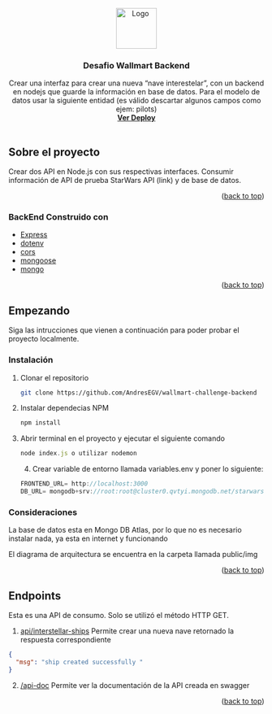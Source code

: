 <div id="top"></div>
<!--
*** Thanks for checking out the Best-README-Template. If you have a suggestion
*** that would make this better, please fork the repo and create a pull request
*** or simply open an issue with the tag "enhancement".
*** Don't forget to give the project a star!
*** Thanks again! Now go create something AMAZING! :D
-->

<!-- PROJECT SHIELDS -->
<!--
*** I'm using markdown "reference style" links for readability.
*** Reference links are enclosed in brackets [ ] instead of parentheses ( ).
*** See the bottom of this document for the declaration of the reference variables
*** for contributors-url, forks-url, etc. This is an optional, concise syntax you may use.
*** https://www.markdownguide.org/basic-syntax/#reference-style-links
-->

<!-- PROJECT LOGO -->
<br />
<div align="center">
  <a href="https://github.com/AndresEGV/bsale-desafio-backend">
    <img src="https://cdn.potatopro.com/sites/default/files/styles/company_logo_/public/2021-03/walmart-1200x589.jpg?itok=hpNVZTGk" alt="Logo" width="80" height="80"/>
  </a>

  <h3 align="center">Desafio Wallmart Backend </h3>

  <p align="center">
      Crear una interfaz para crear una nueva “nave interestelar”, con un
backend en nodejs que guarde la información en base de datos.
Para el modelo de datos usar la siguiente entidad (es válido descartar
algunos campos como ejem: pilots)
    <br />
    <a href="https://clever-hawking-a01951.netlify.app/"><strong>Ver Deploy</strong></a>
    <br />
    <br />  
  </p>
</div>

<!-- ABOUT THE PROJECT -->

## Sobre el proyecto

Crear dos API en Node.js con sus respectivas interfaces.
Consumir información de API de prueba StarWars API (link) y de base de
datos.

<p align="right">(<a href="#top">back to top</a>)</p>

### BackEnd Construido con

- [Express](https://www.npmjs.com/package/express)
- [dotenv](https://www.npmjs.com/package/dotenv)
- [cors](https://www.npmjs.com/package/cors)
- [mongoose](https://www.npmjs.com/package/mongoose)
- [mongo](https://www.mongodb.com/cloud/atlas/lp/try2-aterms?utm_content=rlsapostreg&utm_source=google&utm_campaign=gs_americas_rlsamultirest_search_brand_dsa_atlas_desktop_rlsa_postreg&utm_term=&utm_medium=cpc_paid_search&utm_ad=&utm_ad_campaign_id=14412646452&adgroup=131761126212&gclid=CjwKCAjw7cGUBhA9EiwArBAvopOl3P5eBJq-lqVUvhrwxePPLWu-OWsjsCHM9SrZQJj6q8kWO0SunBoC3WsQAvD_BwE)

<p align="right">(<a href="#top">back to top</a>)</p>

<!-- GETTING STARTED -->

## Empezando

Siga las intrucciones que vienen a continuación para poder probar el proyecto localmente.

### Instalación

1. Clonar el repositorio
   ```sh
   git clone https://github.com/AndresEGV/wallmart-challenge-backend
   ```
2. Instalar dependecias NPM
   ```sh
   npm install
   ```
3. Abrir terminal en el proyecto y ejecutar el siguiente comando

   ```js
   node index.js o utilizar nodemon
   ```

   4. Crear variable de entorno llamada variables.env y poner lo siguiente:

   ```js
   FRONTEND_URL= http://localhost:3000
   DB_URL= mongodb+srv://root:root@cluster0.qvtyi.mongodb.net/starwars


   ```

### Consideraciones

La base de datos esta en Mongo DB Atlas, por lo que no es necesario instalar nada, ya esta en internet y funcionando

El diagrama de arquitectura se encuentra en la carpeta llamada public/img

<p align="right">(<a href="#top">back to top</a>)</p>

## Endpoints

Esta es una API de consumo. Solo se utilizó el método HTTP GET.

1. [api/interstellar-ships]() Permite crear una nueva nave retornado la respuesta correspondiente

```json
{
  "msg": "ship created successfully "
}
```

2. [/api-doc]() Permite ver la documentación de la API creada en swagger

<p align="right">(<a href="#top">back to top</a>)</p>
